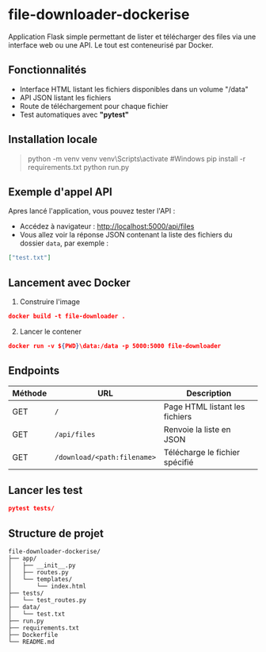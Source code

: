 # file-downloader-dockerise

Application Flask simple permettant de lister et télécharger des files via une interface web ou une API. 
Le tout est conteneurisé par Docker.

## Fonctionnalités

- Interface HTML listant les fichiers disponibles dans un volume "/data"
- API JSON listant les fichiers
- Route de téléchargement pour chaque fichier
- Test automatiques avec **"pytest"**

## Installation locale 

> python -m venv venv
> venv\Scripts\activate #Windows
> pip install -r requirements.txt
> python run.py


## Exemple d'appel API

Apres lancé l'application, vous pouvez tester l'API : 

- Accédez à navigateur : [http://localhost:5000/api/files](http://localhost:5000/api/files)
- Vous allez voir la réponse JSON contenant la liste des fichiers du dossier `data`, par exemple :
```json
["test.txt"]
```

## Lancement avec Docker 

1. Construire l'image
```json
docker build -t file-downloader .
```
2. Lancer le contener
```json
docker run -v ${PWD}\data:/data -p 5000:5000 file-downloader
```
## Endpoints 

| Méthode | URL                         | Description                    |
| ------- | ---------------------       | ------------------------------ |
| GET     | `/`                         | Page HTML listant les fichiers |
| GET     | `/api/files`                | Renvoie la liste en JSON       |
| GET     | `/download/<path:filename>` | Télécharge le fichier spécifié |


## Lancer les test
```json
pytest tests/
```
## Structure de projet
```
file-downloader-dockerise/
├── app/
│   ├── __init__.py
│   ├── routes.py
│   └── templates/
│       └── index.html
├── tests/
│   └── test_routes.py
├── data/
│   └── test.txt
├── run.py
├── requirements.txt
├── Dockerfile
└── README.md
```
